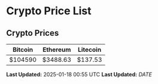# Crypto Price List

## Crypto Prices
| Bitcoin | Ethereum | Litecoin |
| ------- | -------- | -------- |
| $104590 | $3488.63 | $137.53 |
**Last Updated:** 2025-01-18 00:55 UTC
**Last Updated:** $DATE$

